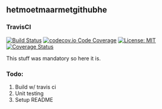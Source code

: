 

## hetmoetmaarmetgithubhe

### TravisCI
[![Build Status](https://travis-ci.com/laanc004/hetmoetmaarmetgithubhe.svg?branch=master)](https://travis-ci.com/laanc004/hetmoetmaarmetgithubhe) [![codecov.io Code Coverage](https://img.shields.io/codecov/c/github/dwyl/hapi-auth-jwt2.svg?maxAge=2592000)](https://github.com/laanc004/hetmoetmaarmetgithubhe) [![License: MIT](https://img.shields.io/badge/License-MIT-yellow.svg)](https://opensource.org/licenses/MIT) [![Coverage Status](https://coveralls.io/repos/laanc004/hetmoetmaarmetgithubhe/badge.svg?branch=master)](https://coveralls.io/r/laanc004/hetmoetmaarmetgithubhe?branch=master)

This stuff was mandatory so here it is.

### Todo:
1. Build w/ travis ci
2. Unit testing
3. Setup README
